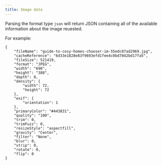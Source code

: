 ```yaml
---
title: Image data
---
```


Parsing the format type `json` will return JSON containing all of the available information about the image reuested.

For example:

	{
		"fileName": "guide-to-cosy-homes-chooser-im-55edc07ad2969.jpg",
		"cacheReference": "6d33e1828e83f9693efd1fee4c0bd7842bd17fa5",
		"fileSize": 521419,
		"format": "JPEG",
		"width": "690",
		"height": "388",
		"depth": 8,
		"density": {
			"width": 72,
			"height": 72
		},
		"exif": {
			"orientation": 1
		},
		"primaryColor": "#443831",
		"quality": "100",
		"trim": 0,
		"trimFuzz": 0,
		"resizeStyle": "aspectfill",
		"gravity": "Center",
		"filter": "None",
		"blur": 0,
		"strip": 0,
		"rotate": 0,
		"flip": 0
	}
